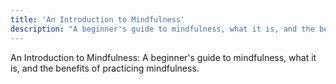 ```yaml
---
title: 'An Introduction to Mindfulness'
description: "A beginner's guide to mindfulness, what it is, and the benefits of practicing mindfulness."
---
```




An Introduction to Mindfulness: A beginner's guide to mindfulness, what it is, and the benefits of practicing mindfulness.
